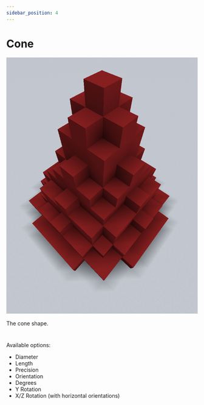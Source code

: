 ```yaml
---
sidebar_position: 4
---
```


# Cone

![[An example of what a generated Cone could look like]](img/cone_example.png)

The cone shape.
#
Available options:
* Diameter
* Length
* Precision
* Orientation
* Degrees
* Y Rotation
* X/Z Rotation (with horizontal orientations)
